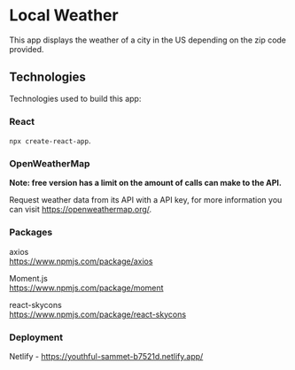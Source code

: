 # Local Weather

This app displays the weather of a city in the US depending on the zip code provided.

## Technologies

Technologies used to build this app:

### React

`npx create-react-app`.

### OpenWeatherMap

**Note: free version has a limit on the amount of calls can make to the API.**

Request weather data from its API with a API key, for more information you can visit https://openweathermap.org/.

### Packages

axios\
https://www.npmjs.com/package/axios

Moment.js\
https://www.npmjs.com/package/moment

react-skycons\
https://www.npmjs.com/package/react-skycons

### Deployment

Netlify - https://youthful-sammet-b7521d.netlify.app/
